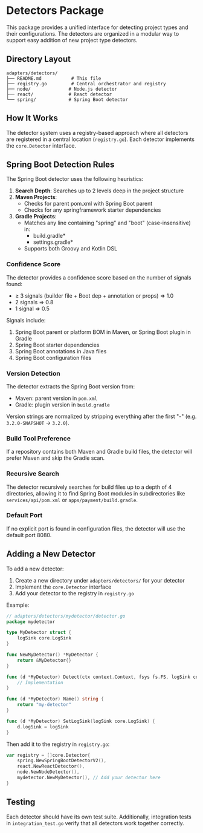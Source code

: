 # Detectors Package

This package provides a unified interface for detecting project types and their configurations. The detectors are organized in a modular way to support easy addition of new project type detectors.

## Directory Layout

```
adapters/detectors/
├── README.md           # This file
├── registry.go         # Central orchestrator and registry
├── node/              # Node.js detector
├── react/             # React detector
└── spring/            # Spring Boot detector
```

## How It Works

The detector system uses a registry-based approach where all detectors are registered in a central location (`registry.go`). Each detector implements the `core.Detector` interface.

## Spring Boot Detection Rules

The Spring Boot detector uses the following heuristics:

1. **Search Depth**: Searches up to 2 levels deep in the project structure
2. **Maven Projects**:
   - Checks for parent pom.xml with Spring Boot parent
   - Checks for any springframework starter dependencies
3. **Gradle Projects**:
   - Matches any line containing "spring" and "boot" (case-insensitive) in:
     - build.gradle*
     - settings.gradle*
   - Supports both Groovy and Kotlin DSL

### Confidence Score

The detector provides a confidence score based on the number of signals found:

- ≥ 3 signals (builder file + Boot dep + annotation or props) ⇒ 1.0
- 2 signals ⇒ 0.8
- 1 signal ⇒ 0.5

Signals include:
1. Spring Boot parent or platform BOM in Maven, or Spring Boot plugin in Gradle
2. Spring Boot starter dependencies
3. Spring Boot annotations in Java files
4. Spring Boot configuration files

### Version Detection

The detector extracts the Spring Boot version from:
- Maven: parent version in `pom.xml`
- Gradle: plugin version in `build.gradle`

Version strings are normalized by stripping everything after the first "-" (e.g. `3.2.0-SNAPSHOT` → `3.2.0`).

### Build Tool Preference

If a repository contains both Maven and Gradle build files, the detector will prefer Maven and skip the Gradle scan.

### Recursive Search

The detector recursively searches for build files up to a depth of 4 directories, allowing it to find Spring Boot modules in subdirectories like `services/api/pom.xml` or `apps/payment/build.gradle`.

### Default Port

If no explicit port is found in configuration files, the detector will use the default port 8080.

## Adding a New Detector

To add a new detector:

1. Create a new directory under `adapters/detectors/` for your detector
2. Implement the `core.Detector` interface
3. Add your detector to the registry in `registry.go`

Example:

```go
// adapters/detectors/mydetector/detector.go
package mydetector

type MyDetector struct {
    logSink core.LogSink
}

func NewMyDetector() *MyDetector {
    return &MyDetector{}
}

func (d *MyDetector) Detect(ctx context.Context, fsys fs.FS, logSink core.LogSink) (core.StackInfo, bool, error) {
    // Implementation
}

func (d *MyDetector) Name() string {
    return "my-detector"
}

func (d *MyDetector) SetLogSink(logSink core.LogSink) {
    d.logSink = logSink
}
```

Then add it to the registry in `registry.go`:

```go
var registry = []core.Detector{
    spring.NewSpringBootDetectorV2(),
    react.NewReactDetector(),
    node.NewNodeDetector(),
    mydetector.NewMyDetector(), // Add your detector here
}
```

## Testing

Each detector should have its own test suite. Additionally, integration tests in `integration_test.go` verify that all detectors work together correctly. 